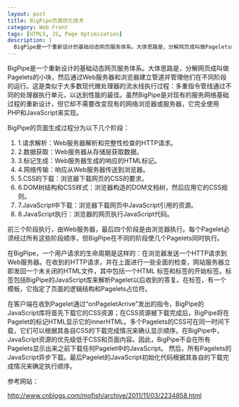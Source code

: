 ```yaml
---
layout: post
title: BigPipe页面优化技术
category: Web Front
tags: [HTML5, JS, Page Optimization]
description: |
  BigPipe是一个重新设计的基础动态网页服务体系。大体思路是，分解网页成叫做Pagelets的小块，然后通过Web服务器和浏览器建立管道并管理他们在不同阶段的运行。
---
```


BigPipe是一个重新设计的基础动态网页服务体系。大体思路是，分解网页成叫做Pagelets的小块，然后通过Web服务器和浏览器建立管道并管理他们在不同阶段的运行。这是类似于大多数现代微处理器的流水线执行过程：多重指令管线通过不同的处理器执行单元，以达到性能的最佳。虽然BigPipe是对现有的服务网络基础过程的重新设计，但它却不需要改变现有的网络浏览器或服务器，它完全使用PHP和JavaScript来实现。

BigPipe的页面生成过程分为以下几个阶段：

1. 1.请求解析：Web服务器解析和完整性检查的HTTP请求。
2. 2.数据获取：Web服务器从存储层获取数据。
3. 3.标记生成：Web服务器生成的响应的HTML标记。
4. 4.网络传输：响应从Web服务器传送到浏览器。
5. 5.CSS的下载：浏览器下载网页的CSS的要求。
6. 6.DOM树结构和CSS样式：浏览器构造的DOM文档树，然后应用它的CSS规则。
7. 7.JavaScript中下载：浏览器下载网页中JavaScript引用的资源。
8. 8.JavaScript执行：浏览器的网页执行JavaScript代码。

前三个阶段执行，由Web服务器，最后四个阶段是由浏览器执行。每个Pagelet必须经过所有这些阶段顺序，但BigPipe在不同的阶段使几个Pagelets同时执行。

在BigPipe，一个用户请求的生命周期是这样的：在浏览器发送一个HTTP请求到Web服务器。在收到的HTTP请求，并在上面进行一些全面的检查，网站服务器立即发回一个未关闭的HTML文件，其中包括一个HTML 标签和标签的开始标签。标签包括BigPipe的JavaScript库来解析Pagelet以后收到的答复。在标签，有一个模板，它指定了页面的逻辑结构和Pagelets占位符。

在客户端在收到Pagelet通过“onPageletArrive”发出的指令，BigPipe的JavaScript库将首先下载它的CSS资源；在CSS资源被下载完成后，BigPipe将在Pagelet的标记HTML显示它的innerHTML。多个Pagelets的CSS可在同一时间下载，它们可以根据其各自CSS的下载完成情况来确认显示顺序。在BigPipe中，JavaScript资源的优先级低于CSS和页面内容。因此，BigPipe不会在所有Pagelets显示出来之前下载任何Pagelet中的JavaScript。
然后，所有Pagelets的JavaScript异步下载。最后Pagelet的JavaScript初始化代码根据其各自的下载完成情况来确定执行顺序。

参考网站：

<http://www.cnblogs.com/mofish/archive/2011/11/03/2234858.html>